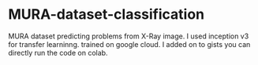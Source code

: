 # MURA-dataset-classification
MURA dataset predicting problems from X-Ray image. I used inception v3 for transfer learninng. trained on google cloud.
I added on to gists you can directly run the code on colab. 
